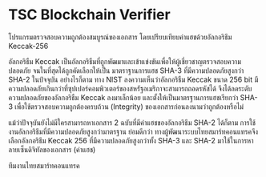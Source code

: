 # TSC Blockchain Verifier
โปรแกรมตรวจสอบความถูกต้องสมบูรณ์ของเอกสาร โดยเปรียบเทียบค่าแฮชด้วยอัลกอริธึม Keccak-256

อัลกอริธืม Keccak เป็นอัลกอริธืมที่ถูกพัฒมาและเข้าแข่งขันเพื่อให้ผู้เชี่ยวชาญตรวจสอบความปลอดภัย จนในที่สุดได้ถูกคัดเลือกให้เป็น
มาตราฐานการแฮช SHA-3 ที่มีความปลอดภัยสูงกว่า SHA-2 ในป์จจุบัน อย่างไรก็ตาม ทาง NIST ลงความเห็นว่าอัลกอริธืม Keccak ขนาด 256 bit 
มีความปลอดภัยเกินกว่าที่ซุปเปอร์คอมพิวเตอร์ของสหรัฐอเมริกาจะสามารถถอดรหัสได้ จึงได้ลดระดับความปลอดภัยของอัลกอริธืม Keccak ลงมาเล็กน้อย
และตั้งให้เป็นมาตรฐานการแฮชเรียกว่า SHA-3 เพื่อใช้ตรวจสอบความถูกต้องครบถ้วน (Integrity) ของเอกสารก่อนลงนามว่าถูกต้องหรือไม่ 

แม้ว่าปัจจุบันยังไม่มีใครสามารถหาเอกสาร 2 ฉบับที่มีค่าแฮชของอัลกอริธึม SHA-2 ได้ก็ตาม การใช้งานอัลกอริธึมที่มีความปลอดภัยสูงกว่ามาตรฐาน
ย่อมดีกว่า ทางผู้พัฒนาระบบไทยสมาร์ทคอนแทรคจึงเลือกอัลกอริธึม Keccak 256 ที่มีความปลอดภัยสูงกว่าทั้ง SHA-3 และ SHA-2 มาใช้ในการหา
ลายเซ็นดิจิทัลของเอกสาร (ค่าแฮช)



ทีมงานไทยสมาร์ทคอนแทรค